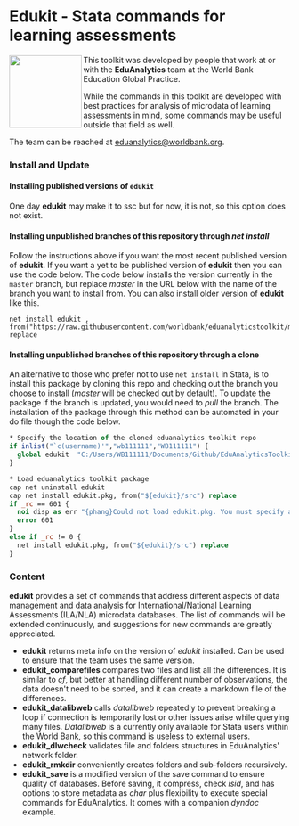 **Edukit - Stata commands for learning assessments**
=====
<img align="left" src="https://user-images.githubusercontent.com/43160181/62169131-58ea6a00-b2f5-11e9-977f-18117cc9e42d.png" width="130">

This toolkit was developed by people that work at or with the **EduAnalytics** team at the World Bank Education Global Practice.

While the commands in this toolkit are developed with best practices for analysis of microdata of learning assessments in mind, some commands may be useful outside that field as well.

The team can be reached at eduanalytics@worldbank.org.



### **Install and Update**

#### Installing published versions of `edukit`
One day **edukit** may make it to ssc but for now, it is not, so this option does not exist.

#### Installing unpublished branches of this repository through _net install_
Follow the instructions above if you want the most recent published version of **edukit**.
If you want a yet to be published version of **edukit** then you can use the code below.
The code below installs the version currently in the `master` branch, but replace _master_ in the URL below
with the name of the branch you want to install from. You can also install older version of **edukit**
like this.

```
net install edukit , from("https://raw.githubusercontent.com/worldbank/eduanalyticstoolkit/master/src") replace
```

#### Installing unpublished branches of this repository through a clone
An alternative to those who prefer not to use `net install` in Stata, is to install this package by cloning this repo and checking out the branch you choose to install (_master_ will be checked out by default). To update the package if the branch is updated, you would need to _pull_ the branch. The installation of the package through this method can be automated in your do file though the code below.

```stata
* Specify the location of the cloned eduanalytics toolkit repo
if inlist("`c(username)'","wb111111","WB111111") {
  global edukit  "C:/Users/WB111111/Documents/Github/EduAnalyticsToolkit"
}

* Load eduanalytics toolkit package
cap net uninstall edukit
cap net install edukit.pkg, from("${edukit}/src") replace
if _rc == 601 {
  noi disp as err "{phang}Could not load edukit.pkg. You must specify a valid location of the eduanalytics toolkit package. For more info, check: https://github.com/worldbank/EduAnalyticsToolkit{p_end}"
  error 601
}
else if _rc != 0 {
  net install edukit.pkg, from("${edukit}/src") replace
}
```

### **Content**
**edukit** provides a set of commands that address different aspects of data management and data analysis for
International/National Learning Assessments (ILA/NLA) microdata databases.
The list of commands will be extended continuously, and suggestions for
new commands are greatly appreciated.

 - **edukit** returns meta info on the version of _edukit_ installed.
 Can be used to ensure that the team uses the same version.
 - **edukit_comparefiles** compares two files and list all the differences.
It is similar to _cf_, but better at handling different number of observations,
the data doesn't need to be sorted, and it can create a markdown file of the differences.
 - **edukit_datalibweb** calls _datalibweb_ repeatedly to prevent breaking a loop if connection is temporarily lost or other issues arise while querying many files. _Datalibweb_ is a currently only available for Stata users within the World Bank, so this command is useless to external users.
 - **edukit_dlwcheck** validates file and folders structures in EduAnalytics' network folder.
 - **edukit_rmkdir** conveniently creates folders and sub-folders recursively.
 - **edukit_save** is a modified version of the save command to ensure quality of databases.
Before saving, it compress, check _isid_, and has options to store metadata as _char_
plus flexibility to execute special commands for EduAnalytics.
It comes with a companion _dyndoc_ example.
